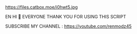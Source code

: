 https://files.catbox.moe/i0hwt5.jpg

EN 
HI 👋 EVERYONE THANK YOU FOR USING THIS SCRIPT 

SUBSCRIBE MY CHANNEL : https://youtube.com/renmodz45

